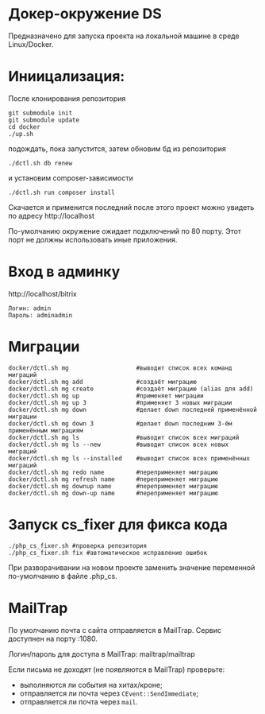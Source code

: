 Докер-окружение DS
====================
Предназначено для запуска проекта на локальной машине в среде Linux/Docker.


Иниицализация:
================
После клонирования репозитория
```
git submodule init
git submodule update
cd docker
./up.sh
```

подождать, пока запустится, затем обновим бд из репозитория 

```
./dctl.sh db renew
```

и установим composer-зависимости

```
./dctl.sh run composer install
```
Скачается и применится последний после этого проект можно увидеть по адресу http://localhost

По-умолчанию окружение ожидает подключений по 80 порту. Этот порт не должны использовать иные приложения.


Вход в админку
=================
http://localhost/bitrix
```
Логин: admin
Пароль: adminadmin
```

Миграции
==================
```
docker/dctl.sh mg                   #выводит список всех команд миграций
docker/dctl.sh mg add               #создаёт миграцию
docker/dctl.sh mg create            #создаёт миграцию (alias для add)
docker/dctl.sh mg up                #применяет миграции
docker/dctl.sh mg up 3              #применяет 3 новых миграции
docker/dctl.sh mg down              #делает down последней применённой миграции
docker/dctl.sh mg down 3            #делает down последним 3-ём применённым миграциям
docker/dctl.sh mg ls                #выводит список всех миграций
docker/dctl.sh mg ls --new          #выводит список всех новых миграций
docker/dctl.sh mg ls --installed    #выводит список всех применённых миграций
docker/dctl.sh mg redo name         #переприменяет миграцию
docker/dctl.sh mg refresh name      #переприменяет миграцию
docker/dctl.sh mg downup name       #переприменяет миграцию
docker/dctl.sh mg down-up name      #переприменяет миграцию
```


Запуск cs_fixer для фикса кода
=============
```
./php_cs_fixer.sh #проверка репозитория
./php_cs_fixer.sh fix #автоматическое исправление ошибок
```

При разворачивании на новом проекте заменить значение переменной по-умолчанию в файле .php_cs.


MailTrap
=============
По умолчанию почта с сайта отправляется в MailTrap. Сервис доступнен на порту :1080.

Логин/пароль для доступа в MailTrap: mailtrap/mailtrap

Если письма не доходят (не появляются в MailTrap) проверьте:
- выполняются ли события на хитах/кроне;
- отправляется ли почта через `CEvent::SendImmediate`;
- отправляется ли почта через `mail`.
